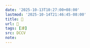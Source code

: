 ```yaml
---
date: '2025-10-13T10:27:00+08:00'
lastmod: '2025-10-14T21:46:45-08:00'
title: 􂼋
url: 􂼋
tags: [滹]
src: DCCV
note:
---
```

